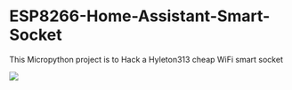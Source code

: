 # ESP8266-Home-Assistant-Smart-Socket
This Micropython project is to Hack a Hyleton313 cheap WiFi smart socket

![](/resources/IMG_0265.JPG|width=300)
